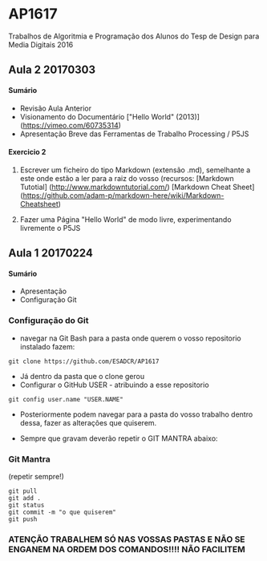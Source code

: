 # AP1617
Trabalhos de Algoritmia e Programação dos Alunos do Tesp de Design para Media Digitais 2016

## Aula 2 20170303

#### Sumário

* Revisão Aula Anterior
* Visionamento do Documentário ["Hello World" (2013)] (https://vimeo.com/60735314)
* Apresentação Breve das Ferramentas de Trabalho Processing / P5JS


#### Exercicio 2

1. Escrever um ficheiro do tipo Markdown (extensão .md), semelhante a este onde estão a ler para a raiz do vosso
(recursos:
[Markdown Tutotial] (http://www.markdowntutorial.com/)
[Markdown Cheat Sheet] (https://github.com/adam-p/markdown-here/wiki/Markdown-Cheatsheet)

2. Fazer uma Página "Hello World" de modo livre, experimentando livremente o P5JS



## Aula 1 20170224

#### Sumário
* Apresentação
* Configuração Git

### Configuração do Git

+ navegar na Git Bash para a pasta onde querem o vosso repositorio instalado fazem:

```gitshell
git clone https://github.com/ESADCR/AP1617
```

+ Já dentro da pasta que o clone gerou
+ Configurar o GitHub USER - atribuindo a esse repositorio

```gitshell
git config user.name "USER.NAME"

```

+ Posteriormente podem navegar para a pasta do vosso trabalho dentro dessa, fazer as alterações que quiserem.

+ Sempre que gravam deverão repetir o GIT MANTRA abaixo:

### Git Mantra
(repetir sempre!)
```gitshell
git pull
git add .
git status
git commit -m "o que quiserem"
git push
```
### ATENÇÃO TRABALHEM SÓ NAS VOSSAS PASTAS E NÃO SE ENGANEM NA ORDEM DOS COMANDOS!!!! NÃO FACILITEM

